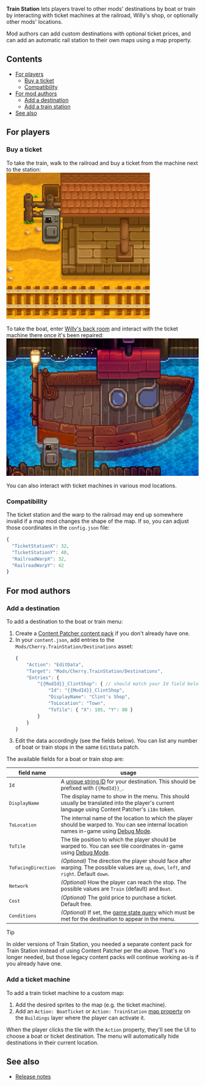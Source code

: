 ﻿**Train Station** lets players travel to other mods' destinations by boat or train by interacting with ticket machines
at the railroad, Willy's shop, or optionally other mods' locations.

Mod authors can add custom destinations with optional ticket prices, and can add an automatic rail station to their own
maps using a map property.

## Contents
* [For players](#for-players)
  * [Buy a ticket](#buy-a-ticket)
  * [Compatibility](#compatibility)
* [For mod authors](#for-mod-authors)
  * [Add a destination](#add-a-destination)
  * [Add a train station](#add-a-train-station)
* [See also](#see-also)

## For players
### Buy a ticket
To take the train, walk to the railroad and buy a ticket from the machine next to the station:  
![](train-station.png)

To take the boat, enter [Willy's back room](https://stardewvalleywiki.com/Fish_Shop#Willy.27s_Boat)
and interact with the ticket machine there once it's been repaired:  
![](boat-dock.png)

You can also interact with ticket machines in various mod locations.

### Compatibility
The ticket station and the warp to the railroad may end up somewhere invalid if a map mod changes the shape of the map.
If so, you can adjust those coordinates in the `config.json` file:
```js
{
  "TicketStationX": 32,
  "TicketStationY": 40,
  "RailroadWarpX": 32,
  "RailroadWarpY": 42
}
```

## For mod authors
### Add a destination
To add a destination to the boat or train menu:

1. Create a [Content Patcher content pack](https://stardewvalleywiki.com/Modding:Content_Patcher) if you don't already
   have one.
2. In your `content.json`, add entries to the `Mods/Cherry.TrainStation/Destinations` asset:
   ```js
   {
       "Action": "EditData",
       "Target": "Mods/Cherry.TrainStation/Destinations",
       "Entries": {
           "{{ModId}}_ClintShop": { // should match your Id field below
               "Id": "{{ModId}}_ClintShop",
               "DisplayName": "Clint's Shop",
               "ToLocation": "Town",
               "ToTile": { "X": 105, "Y": 80 }
           }
       }
   }
   ```
3. Edit the data accordingly (see the fields below). You can list any number of boat or train stops in the same
   `EditData` patch.

The available fields for a boat or train stop are:

field name          | usage
------------------- | -----
`Id`                | A [unique string ID](https://stardewvalleywiki.com/Modding:Common_data_field_types#Unique_string_ID) for your destination. This should be prefixed with `{{ModId}}_`.
`DisplayName`       | The display name to show in the menu. This should usually be translated into the player's current language using Content Patcher's `i18n` token.
`ToLocation`        | The internal name of the location to which the player should be warped to. You can see internal location names in-game using [Debug Mode](https://www.nexusmods.com/stardewvalley/mods/679).
`ToTile`            | The tile position to which the player should be warped to. You can see tile coordinates in-game using [Debug Mode](https://www.nexusmods.com/stardewvalley/mods/679).
`ToFacingDirection` | _(Optional)_ The direction the player should face after warping. The possible values are `up`, `down`, `left`, and `right`. Default `down`.
`Network`           | _(Optional)_ How the player can reach the stop. The possible values are `Train` (default) and `Boat`.
`Cost`              | _(Optional)_ The gold price to purchase a ticket. Default free.
`Conditions`        | _(Optional)_ If set, the [game state query](https://stardewvalleywiki.com/Modding:Game_state_queries) which must be met for the destination to appear in the menu.

> [!TIP]
> In older versions of Train Station, you needed a separate content pack for Train Station instead of using Content
> Patcher per the above. That's no longer needed, but those legacy content packs will continue working as-is if you
> already have one.

### Add a ticket machine
To add a train ticket machine to a custom map:

1. Add the desired sprites to the map (e.g. the ticket machine).
2. Add an `Action: BoatTicket` or `Action: TrainStation` [map property](https://stardewvalleywiki.com/Modding:Maps) on
   the `Buildings` layer where the player can activate it.

When the player clicks the tile with the `Action` property, they'll see the UI to choose a boat or ticket destination.
The menu will automatically hide destinations in their current location.

## See also
* [Release notes](release-notes.md)
